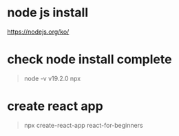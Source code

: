 # node js install
  https://nodejs.org/ko/
# check node install complete
  > node -v
  v19.2.0
  > npx

# create react app
  > npx create-react-app react-for-beginners
